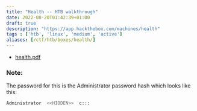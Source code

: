 ```yaml
---
title: "Health -- HTB walkthrough"
date: 2022-08-20T01:42:39+01:00
draft: true
description: "https://app.hackthebox.com/machines/health"
tags : ['htb', 'linux', 'medium', 'active']
aliases: [/ctf/htb/boxes/health/]
---
```


* [health.pdf](/protected/htb/health.pdf)

### Note:

The password for this is the Administrator password hash which looks like this:

```bash
Administrator  <<HIDDEN>>  c:::
```
